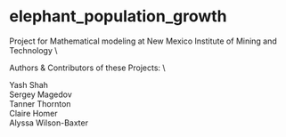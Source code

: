 # elephant_population_growth
Project for Mathematical modeling at New Mexico Institute of Mining and Technology \

Authors & Contributors of these Projects: \

Yash Shah \
Sergey Magedov \
Tanner Thornton \
Claire Homer \
Alyssa Wilson-Baxter
